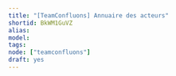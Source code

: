 ```yaml
---
title: "[TeamConfluons] Annuaire des acteurs"
shortid: BkWM1GuVZ
alias:
model:
tags:
node: ["teamconfluons"]
draft: yes
---
```

